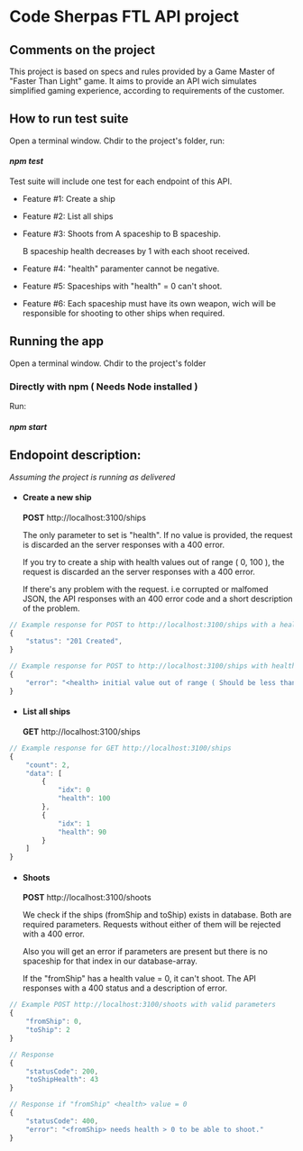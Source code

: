 # Code Sherpas FTL API project

## Comments on the project
This project is based on specs and rules provided by a Game Master of "Faster Than Light" game. It aims to provide an API wich simulates simplified gaming experience, according to requirements of the customer.

## How to run test suite
Open a terminal window. Chdir to the project's folder, run: 

#### *npm test*

Test suite will include one test for each endpoint of this API.
 - Feature #1: Create a ship
 - Feature #2: List all ships
 - Feature #3: Shoots from A spaceship to B spaceship. 
 	
	 B spaceship health decreases by 1 with each shoot received.
 
 - Feature #4: "health" paramenter cannot be negative.
 - Feature #5: Spaceships with "health" = 0 can't shoot.
 - Feature #6: Each spaceship must have its own weapon, wich will be responsible for shooting to other ships when required.

## Running the app
Open a terminal window. Chdir to the project's folder

### Directly with npm ( Needs Node installed )
Run:
#### *npm start*

## Endopoint description:
*Assuming the project is running as delivered*

- #### Create a new ship
    **POST** http://localhost:3100/ships

    The only parameter to set is "health". If no value is provided, the request is discarded an the server responses with a 400 error.

    If you try to create a ship with health values out of range ( 0, 100 ), the request is discarded an the server responses with a 400 error.

    If there's any problem with the request. i.e corrupted or malfomed JSON, the API responses with an 400 error code and a short description of the problem.
	
```javascript
// Example response for POST to http://localhost:3100/ships with a health value of 99.
{
	"status": "201 Created",
}
```

```javascript
// Example response for POST to http://localhost:3100/ships with health > 100.
{
	"error": "<health> initial value out of range ( Should be less than 100 )"
}
```
- #### List all ships
    **GET** http://localhost:3100/ships 

```javascript
// Example response for GET http://localhost:3100/ships
{
	"count": 2,
	"data": [
		{
			"idx": 0
			"health": 100
		},
		{
			"idx": 1
			"health": 90
		}
	]
}
```

- #### Shoots
    **POST** http://localhost:3100/shoots 

	We check if the ships (fromShip and toShip) exists in database. Both are required parameters. Requests without either of them will be rejected with a 400 error.
	 
	Also you will get an error if parameters are present but there is no spaceship for that index in our database-array.

	If the "fromShip" has a health value = 0, it can't shoot. The API responses with a 400 status and a description of error.

```javascript
// Example POST http://localhost:3100/shoots with valid parameters
{
	"fromShip": 0,
	"toShip": 2
}

// Response
{
	"statusCode": 200,
	"toShipHealth": 43
}

// Response if "fromShip" <health> value = 0
{
	"statusCode": 400,
	"error": "<fromShip> needs health > 0 to be able to shoot."
}
```

